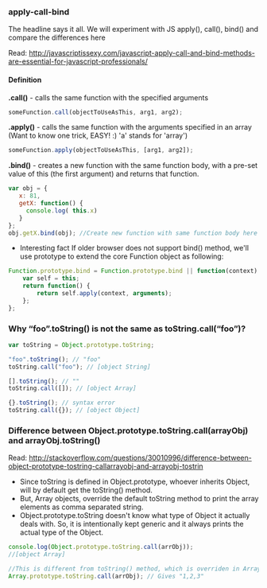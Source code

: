 ### apply-call-bind

The headline says it all. We will experiment with JS apply(), call(), bind() and compare the differences here

Read: http://javascriptissexy.com/javascript-apply-call-and-bind-methods-are-essential-for-javascript-professionals/

#### Definition

**.call()**  - calls the same function with the specified arguments
```javascript
someFunction.call(objectToUseAsThis, arg1, arg2);
```

**.apply()** - calls the same function with the arguments specified in an array (Want to know one trick, EASY! :) 'a' stands for 'array')
```javascript
someFunction.apply(objectToUseAsThis, [arg1, arg2]);
```

**.bind()**  - creates a new function with the same function body, with a pre-set value of this (the first argument) and returns that function.
```javascript
var obj = {
   x: 81,
   getX: function() {
     console.log( this.x)
   }
};
obj.getX.bind(obj); //Create new function with same function body here
```

* Interesting fact
If older browser does not support bind() method, we'll use prototype to extend the core Function object as following:

```javascript
Function.prototype.bind = Function.prototype.bind || function(context) {
    var self = this;
    return function() {
        return self.apply(context, arguments);
    };
};
```

### Why “foo”.toString() is not the same as toString.call(“foo”)?

```javascript
var toString = Object.prototype.toString;

"foo".toString(); // "foo"
toString.call("foo"); // [object String]

[].toString(); // ""
toString.call([]); // [object Array]

{}.toString(); // syntax error
toString.call({}); // [object Object]
```

### Difference between Object.prototype.toString.call(arrayObj) and arrayObj.toString()

Read: http://stackoverflow.com/questions/30010996/difference-between-object-prototype-tostring-callarrayobj-and-arrayobj-tostrin


* Since toString is defined in Object.prototype, whoever inherits Object, will by default get the toString() method.
* But, Array objects, override the default toString method to print the array elements as comma separated string.
* Object.prototype.toString doesn't know what type of Object it actually deals with. So, it is intentionally kept generic and it always prints the actual type of the Object.

```javascript
console.log(Object.prototype.toString.call(arrObj));
//[object Array]

//This is different from toString() method, which is overriden in Array objects
Array.prototype.toString.call(arrObj); // Gives "1,2,3"

```



